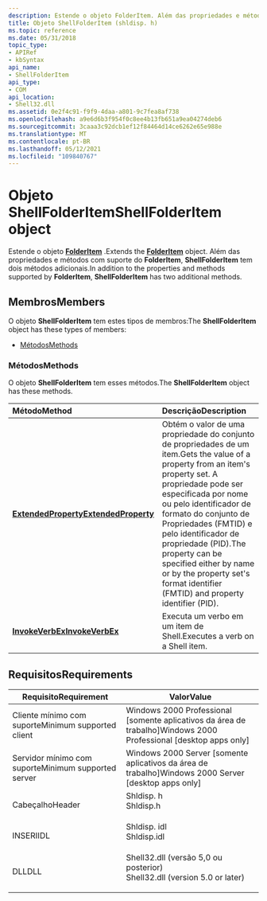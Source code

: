 ```yaml
---
description: Estende o objeto FolderItem. Além das propriedades e métodos com suporte do FolderItem, ShellFolderItem tem dois métodos adicionais.
title: Objeto ShellFolderItem (shldisp. h)
ms.topic: reference
ms.date: 05/31/2018
topic_type:
- APIRef
- kbSyntax
api_name:
- ShellFolderItem
api_type:
- COM
api_location:
- Shell32.dll
ms.assetid: 0e2f4c91-f9f9-4daa-a801-9c7fea8af738
ms.openlocfilehash: a9e6d6b3f954f0c8ee4b13fb651a9ea04274deb6
ms.sourcegitcommit: 3caaa3c92dcb1ef12f84464d14ce6262e65e988e
ms.translationtype: MT
ms.contentlocale: pt-BR
ms.lasthandoff: 05/12/2021
ms.locfileid: "109840767"
---
```

# <a name="shellfolderitem-object"></a><span data-ttu-id="481df-104">Objeto ShellFolderItem</span><span class="sxs-lookup"><span data-stu-id="481df-104">ShellFolderItem object</span></span>

<span data-ttu-id="481df-105">Estende o objeto [**FolderItem**](folderitem.md) .</span><span class="sxs-lookup"><span data-stu-id="481df-105">Extends the [**FolderItem**](folderitem.md) object.</span></span> <span data-ttu-id="481df-106">Além das propriedades e métodos com suporte do **FolderItem**, **ShellFolderItem** tem dois métodos adicionais.</span><span class="sxs-lookup"><span data-stu-id="481df-106">In addition to the properties and methods supported by **FolderItem**, **ShellFolderItem** has two additional methods.</span></span>

## <a name="members"></a><span data-ttu-id="481df-107">Membros</span><span class="sxs-lookup"><span data-stu-id="481df-107">Members</span></span>

<span data-ttu-id="481df-108">O objeto **ShellFolderItem** tem estes tipos de membros:</span><span class="sxs-lookup"><span data-stu-id="481df-108">The **ShellFolderItem** object has these types of members:</span></span>

-   [<span data-ttu-id="481df-109">Métodos</span><span class="sxs-lookup"><span data-stu-id="481df-109">Methods</span></span>](#methods)

### <a name="methods"></a><span data-ttu-id="481df-110">Métodos</span><span class="sxs-lookup"><span data-stu-id="481df-110">Methods</span></span>

<span data-ttu-id="481df-111">O objeto **ShellFolderItem** tem esses métodos.</span><span class="sxs-lookup"><span data-stu-id="481df-111">The **ShellFolderItem** object has these methods.</span></span>



| <span data-ttu-id="481df-112">Método</span><span class="sxs-lookup"><span data-stu-id="481df-112">Method</span></span>                                                       | <span data-ttu-id="481df-113">Descrição</span><span class="sxs-lookup"><span data-stu-id="481df-113">Description</span></span>                                                                                                                                                                                         |
|:-------------------------------------------------------------|:----------------------------------------------------------------------------------------------------------------------------------------------------------------------------------------------------|
| [<span data-ttu-id="481df-114">**ExtendedProperty**</span><span class="sxs-lookup"><span data-stu-id="481df-114">**ExtendedProperty**</span></span>](shellfolderitem-extendedproperty.md) | <span data-ttu-id="481df-115">Obtém o valor de uma propriedade do conjunto de propriedades de um item.</span><span class="sxs-lookup"><span data-stu-id="481df-115">Gets the value of a property from an item's property set.</span></span> <span data-ttu-id="481df-116">A propriedade pode ser especificada por nome ou pelo identificador de formato do conjunto de Propriedades (FMTID) e pelo identificador de propriedade (PID).</span><span class="sxs-lookup"><span data-stu-id="481df-116">The property can be specified either by name or by the property set's format identifier (FMTID) and property identifier (PID).</span></span><br/> |
| [<span data-ttu-id="481df-117">**InvokeVerbEx**</span><span class="sxs-lookup"><span data-stu-id="481df-117">**InvokeVerbEx**</span></span>](invokeverbex.md)                         | <span data-ttu-id="481df-118">Executa um verbo em um item de Shell.</span><span class="sxs-lookup"><span data-stu-id="481df-118">Executes a verb on a Shell item.</span></span><br/>                                                                                                                                                         |



 

## <a name="requirements"></a><span data-ttu-id="481df-119">Requisitos</span><span class="sxs-lookup"><span data-stu-id="481df-119">Requirements</span></span>



| <span data-ttu-id="481df-120">Requisito</span><span class="sxs-lookup"><span data-stu-id="481df-120">Requirement</span></span> | <span data-ttu-id="481df-121">Valor</span><span class="sxs-lookup"><span data-stu-id="481df-121">Value</span></span> |
|-------------------------------------|---------------------------------------------------------------------------------------------------------------|
| <span data-ttu-id="481df-122">Cliente mínimo com suporte</span><span class="sxs-lookup"><span data-stu-id="481df-122">Minimum supported client</span></span><br/> | <span data-ttu-id="481df-123">Windows 2000 Professional \[somente aplicativos da área de trabalho\]</span><span class="sxs-lookup"><span data-stu-id="481df-123">Windows 2000 Professional \[desktop apps only\]</span></span><br/>                                                    |
| <span data-ttu-id="481df-124">Servidor mínimo com suporte</span><span class="sxs-lookup"><span data-stu-id="481df-124">Minimum supported server</span></span><br/> | <span data-ttu-id="481df-125">Windows 2000 Server \[somente aplicativos da área de trabalho\]</span><span class="sxs-lookup"><span data-stu-id="481df-125">Windows 2000 Server \[desktop apps only\]</span></span><br/>                                                          |
| <span data-ttu-id="481df-126">Cabeçalho</span><span class="sxs-lookup"><span data-stu-id="481df-126">Header</span></span><br/>                   | <dl> <span data-ttu-id="481df-127"><dt>Shldisp. h</dt></span><span class="sxs-lookup"><span data-stu-id="481df-127"><dt>Shldisp.h</dt></span></span> </dl>                          |
| <span data-ttu-id="481df-128">INSERI</span><span class="sxs-lookup"><span data-stu-id="481df-128">IDL</span></span><br/>                      | <dl> <span data-ttu-id="481df-129"><dt>Shldisp. idl</dt></span><span class="sxs-lookup"><span data-stu-id="481df-129"><dt>Shldisp.idl</dt></span></span> </dl>                        |
| <span data-ttu-id="481df-130">DLL</span><span class="sxs-lookup"><span data-stu-id="481df-130">DLL</span></span><br/>                      | <dl> <span data-ttu-id="481df-131"><dt>Shell32.dll (versão 5,0 ou posterior)</dt></span><span class="sxs-lookup"><span data-stu-id="481df-131"><dt>Shell32.dll (version 5.0 or later)</dt></span></span> </dl> |



 

 




